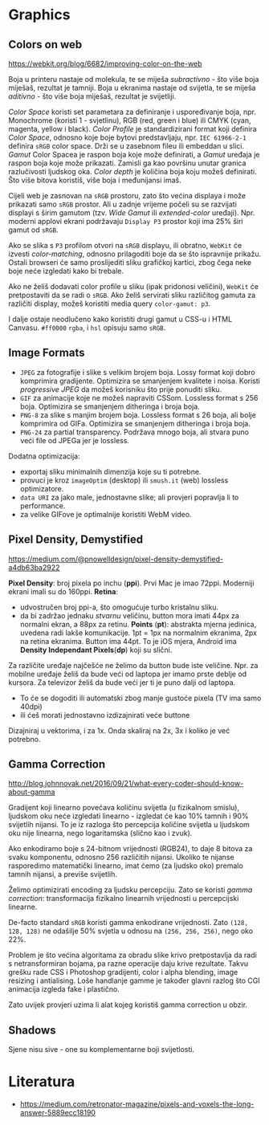 # Graphics

## Colors on web

https://webkit.org/blog/6682/improving-color-on-the-web

Boja u printeru nastaje od molekula, te se miješa *subractivno* - što više boja miješaš, rezultat je tamniji.
Boja u ekranima nastaje od svijetla, te se miješa *aditivno* - što više boja miješaš, rezultat je svijetliji.

*Color Space* koristi set parametara za definiranje i uspoređivanje boja, npr. Monochrome (koristi 1 - svjetlinu), RGB (red, green i blue) ili CMYK (cyan, magenta, yellow i black).
*Color Profile* je standardizirani format koji definira *Color Space*, odnosno koje boje bytovi predstavljaju, npr. `IEC 61966-2-1` definira `sRGB` color space. Drži se u zasebnom fileu ili embeddan u slici.
*Gamut* Color Spacea je raspon boja koje može definirati, a *Gamut* uređaja je raspon boja koje može prikazati. Zamisli ga kao površinu unutar granica razlučivosti ljudskog oka.
*Color depth* je količina boja koju možeš definirati. Što više bitova koristiš, više boja i međunijansi imaš.

Cijeli web je zasnovan na `sRGB` prostoru, zato što većina displaya i može prikazati samo `sRGB` prostor. Ali u zadnje vrijeme počeli su se razvijati displayi s širim gamutom (tzv. *Wide Gamut* ili *extended-color* uređaji). Npr. moderni applovi ekrani podržavaju `Display P3` prostor koji ima 25% širi gamut od `sRGB`.

Ako se slika s `P3` profilom otvori na `sRGB` displayu, ili obratno, `WebKit` će izvesti *color-matching*, odnosno prilagoditi boje da se što ispravnije prikažu. Ostali browseri će samo proslijediti sliku grafičkoj kartici, zbog čega neke boje neće izgledati kako bi trebale.

Ako ne želiš dodavati color profile u sliku (ipak pridonosi veličini), `WebKit` će pretpostaviti da se radi o `sRGB`. Ako želiš servirati sliku različitog gamuta za različiti display, možeš koristiti media query `color-gamut: p3`.

I dalje ostaje neodlučeno kako koristiti drugi gamut u CSS-u i HTML Canvasu. `#ff0000` `rgba`, i `hsl` opisuju samo `sRGB`.

## Image Formats

* `JPEG` za fotografije i slike s velikim brojem boja. Lossy format koji dobro komprimira gradijente. Optimizira se smanjenjem kvalitete i noisa. Koristi *progressive JPEG* da možeš korisniku što prije ponuditi sliku.
* `GIF` za animacije koje ne možeš napraviti CSSom. Lossless format s 256 boja. Optimizira se smanjenjem ditheringa i broja boja.
* `PNG-8` za slike s manjim brojem boja. Lossless format s 26 boja, ali bolje komprimira od GIFa. Optimizira se smanjenjem ditheringa i broja boja.
* `PNG-24` za partial transparency. Podržava mnogo boja, ali stvara puno veći file od JPEGa jer je lossless.

Dodatna optimizacija:
* exportaj sliku minimalnih dimenzija koje su ti potrebne.
* provuci je kroz `imageOptim` (desktop) ili `smush.it` (web) lossless optimizatore.
* `data URI` za jako male, jednostavne slike; ali provjeri popravlja li to performance.
* za velike GIFove je optimalnije koristiti WebM video.

## Pixel Density, Demystified

https://medium.com/@pnowelldesign/pixel-density-demystified-a4db63ba2922

**Pixel Density**: broj pixela po inchu (**ppi**). Prvi Mac je imao 72ppi. Moderniji ekrani imali su do 160ppi.
**Retina**:
  * udvostručen broj ppi-a, što omogućuje turbo kristalnu sliku.
  * da bi zadržao jednaku *stvarnu* veličinu, button mora imati 44px za normalni ekran, a 88px za retinu.
**Points** (**pt**): abstrakta mjerna jedinica, uvedena radi lakše komunikacije. 1pt = 1px na normalnim ekranima, 2px na retina ekranima. Button ima 44pt. To je iOS mjera, Android ima **Density Independant Pixels**(**dp**) koji su slični.

Za različite uređaje najčešće ne želimo da button bude iste veličine. Npr. za mobilne uređaje želiš da bude veći od laptopa jer imamo prste deblje od kursora. Za televizor želiš da bude veći jer ti je puno dalji od laptopa.
  * To će se dogoditi ili automatski zbog manje gustoće pixela (TV ima samo 40dpi)
  * ili ćeš morati jednostavno izdizajnirati veće buttone

Dizajniraj u vektorima, i za 1x. Onda skaliraj na 2x, 3x i koliko je već potrebno.

## Gamma Correction

http://blog.johnnovak.net/2016/09/21/what-every-coder-should-know-about-gamma

Gradijent koji linearno povećava količinu svijetla (u fizikalnom smislu), ljudskom oku neće izgledati linearno - izgledat će kao 10% tamnih i 90% svijetlih nijansi. To je iz razloga što percepcija količine svijetla u ljudskom oku nije linearna, nego logaritamska (slično kao i zvuk).

Ako enkodiramo boje s 24-bitnom vrijednosti (RGB24), to daje 8 bitova za svaku komponentu, odnosno 256 različitih nijansi. Ukoliko te nijanse rasporedimo matematički linearno, imat ćemo (za ljudsko oko) premalo tamnih nijansi, a previše svijetlih.

Želimo optimizirati encoding za ljudsku percepciju. Zato se koristi *gamma correction*: transformacija fizikalno linearnih vrijednosti u percepcijski linearne.

De-facto standard `sRGB` koristi gamma enkodirane vrijednosti. Zato `(128, 128, 128)` ne odašilje 50% svjetla u odnosu na `(256, 256, 256)`, nego oko 22%.

Problem je što većina algoritama za obradu slike krivo pretpostavlja da radi s netransformiran bojama, pa razne operacije daju krive rezultate. Takvu grešku rade CSS i Photoshop gradijenti, color i alpha blending, image resizing i antialising. Loše handlanje gamme je također glavni razlog što CGI animacija izgleda fake i plastično.

Zato uvijek provjeri uzima li alat kojeg koristiš gamma correction u obzir.

## Shadows

Sjene nisu sive - one su komplementarne boji svijetlosti.

# Literatura

* https://medium.com/retronator-magazine/pixels-and-voxels-the-long-answer-5889ecc18190
